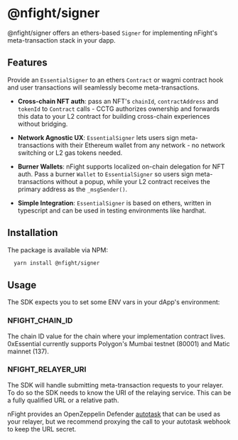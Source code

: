 # @nfight/signer

@nfight/signer offers an ethers-based `Signer` for implementing nFight's meta-transaction stack in your dapp.

## Features

Provide an `EssentialSigner` to an ethers `Contract` or wagmi contract hook and user transactions will seamlessly become meta-transactions.

- **Cross-chain NFT auth**: pass an NFT's `chainId`, `contractAddress` and `tokenId` to `Contract` calls - CCTG authorizes ownership and forwards this data to your L2 contract for building cross-chain experiences without bridging.

- **Network Agnostic UX**: `EssentialSigner` lets users sign meta-transactions with their Ethereum wallet from any network - no network switching or L2 gas tokens needed.

- **Burner Wallets**: nFight supports localized on-chain delegation for NFT auth. Pass a burner `Wallet` to `EssentialSigner` so users sign meta-transactions without a popup, while your L2 contract receives the primary address as the `_msgSender()`.

- **Simple Integration**: `EssentialSigner` is based on ethers, written in typescript and can be used in testing environments like hardhat.

## Installation

The package is available via NPM:

```bash
  yarn install @nfight/signer
```

## Usage

The SDK expects you to set some ENV vars in your dApp's environment:

### NFIGHT_CHAIN_ID

The chain ID value for the chain where your implementation contract lives. 0xEssential currently supports Polygon's Mumbai testnet (80001) and Matic mainnet (137).

### NFIGHT_RELAYER_URI

The SDK will handle submitting meta-transaction requests to your relayer. To do so the SDK needs to know the URI of the relaying service. This can be a fully qualified URL or a relative path.

nFight provides an OpenZeppelin Defender [autotask](../autotask/) that can be used as your relayer, but we recommend proxying the call to your autotask webhook to keep the URL secret.
